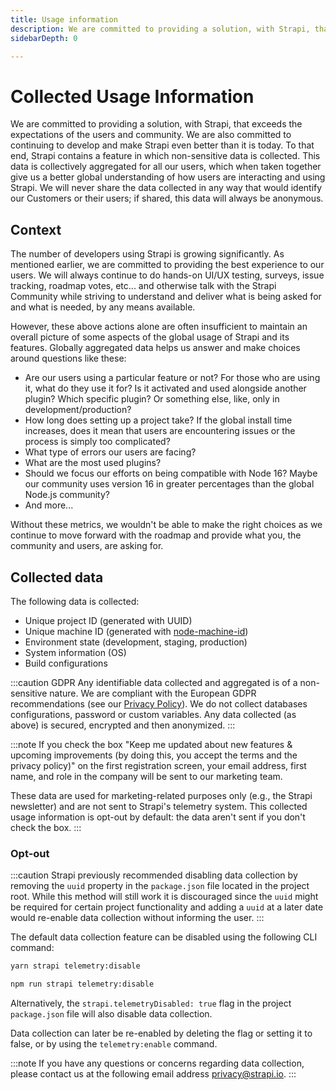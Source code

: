 ```yaml
---
title: Usage information
description: We are committed to providing a solution, with Strapi, that exceeds the expectations of the users and community. We are also committed to continuing to develop and make Strapi even better than it is today.
sidebarDepth: 0

---
```


# Collected Usage Information

We are committed to providing a solution, with Strapi, that exceeds the expectations of the users and community. We are also committed to continuing to develop and make Strapi even better than it is today. To that end, Strapi contains a feature in which non-sensitive data is collected. This data is collectively aggregated for all our users, which when taken together give us a better global understanding of how users are interacting and using Strapi. We will never share the data collected in any way that would identify our Customers or their users; if shared, this data will always be anonymous.

## Context

The number of developers using Strapi is growing significantly. As mentioned earlier, we are committed to providing the best experience to our users. We will always continue to do hands-on UI/UX testing, surveys, issue tracking, roadmap votes, etc... and otherwise talk with the Strapi Community while striving to understand and deliver what is being asked for and what is needed, by any means available.

However, these above actions alone are often insufficient to maintain an overall picture of some aspects of the global usage of Strapi and its features. Globally aggregated data helps us answer and make choices around questions like these:

- Are our users using a particular feature or not? For those who are using it, what do they use it for? Is it activated and used alongside another plugin? Which specific plugin? Or something else, like, only in development/production?
- How long does setting up a project take? If the global install time increases, does it mean that users are encountering issues or the process is simply too complicated?
- What type of errors our users are facing?
- What are the most used plugins?
- Should we focus our efforts on being compatible with Node 16? Maybe our community uses version 16 in greater percentages than the global Node.js community?
- And more...

Without these metrics, we wouldn't be able to make the right choices as we continue to move forward with the roadmap and provide what you, the community and users, are asking for.

## Collected data

The following data is collected:

- Unique project ID (generated with UUID)
- Unique machine ID (generated with [node-machine-id](https://www.npmjs.com/package/node-machine-id))
- Environment state (development, staging, production)
- System information (OS)
- Build configurations

:::caution GDPR
Any identifiable data collected and aggregated is of a non-sensitive nature. We are compliant with the European GDPR recommendations (see our [Privacy Policy](https://strapi.io/privacy)). We do not collect databases configurations, password or custom variables. Any data collected (as above) is secured, encrypted and then anonymized.
:::

:::note
If you check the box "Keep me updated about new features & upcoming improvements (by doing this, you accept the terms and the privacy policy)" on the first registration screen, your email address, first name, and role in the company will be sent to our marketing team.

These data are used for marketing-related purposes only (e.g., the Strapi newsletter) and are not sent to Strapi's telemetry system. This collected usage information is opt-out by default: the data aren't sent if you don't check the box.
:::

### Opt-out

:::caution
Strapi previously recommended disabling data collection by removing the `uuid` property in the `package.json` file located in the project root. While this method will still work it is discouraged since the `uuid` might be required for certain project functionality and adding a `uuid` at a later date would re-enable data collection without informing the user.
:::

The default data collection feature can be disabled using the following CLI command:

<Tabs groupId="yarn-npm">

<TabItem value="yarn" label="yarn">

```sh
yarn strapi telemetry:disable
```

</TabItem>

<TabItem value="npm" label="NPM">

```sh
npm run strapi telemetry:disable
```

</TabItem>

</Tabs>

Alternatively, the `strapi.telemetryDisabled: true` flag in the project `package.json` file will also disable data collection.

Data collection can later be re-enabled by deleting the flag or setting it to false, or by using the `telemetry:enable` command.

:::note
If you have any questions or concerns regarding data collection, please contact us at the following email address [privacy@strapi.io](mailto:privacy@strapi.io).
:::

